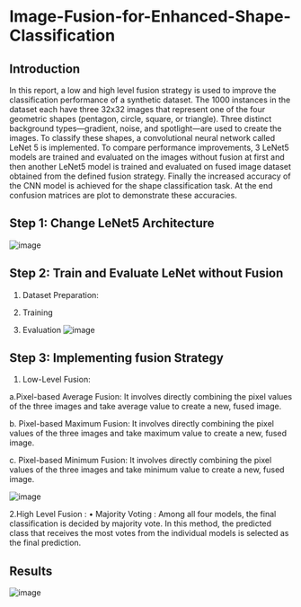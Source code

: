 # Image-Fusion-for-Enhanced-Shape-Classification
 ## Introduction
 In this report, a low and high level fusion strategy is used to improve the classification
 performance of a synthetic dataset. The 1000 instances in the dataset each have three
 32x32 images that represent one of the four geometric shapes (pentagon, circle, square, or
 triangle). Three distinct background types—gradient, noise, and spotlight—are used to
 create the images. To classify these shapes, a convolutional neural network called LeNet
 5 is implemented. To compare performance improvements, 3 LeNet5 models are trained
 and evaluated on the images without fusion at first and then another LeNet5 model is
 trained and evaluated on fused image dataset obtained from the defined fusion strategy.
 Finally the increased accuracy of the CNN model is achieved for the shape classification
 task. At the end confusion matrices are plot to demonstrate these accuracies.


 ##  Step 1: Change LeNet5 Architecture
![image](https://github.com/user-attachments/assets/57dac9e6-c8c1-46bb-8fbb-589060cbbafe)

 
## Step 2: Train and Evaluate LeNet without Fusion 
1. Dataset Preparation:


2. Training 


3. Evaluation 
![image](https://github.com/user-attachments/assets/f0c99e68-7764-4257-bb52-36b4b6d5aec7)



## Step 3: Implementing fusion Strategy
1. Low-Level Fusion:


a.Pixel-based Average Fusion: It involves directly combining the pixel values of the three images and take average value to create a new, fused image.


b. Pixel-based Maximum Fusion: It involves directly combining the pixel values of the three images and take maximum value to create a new, fused image.


c. Pixel-based Minimum Fusion: It involves directly combining the pixel values of the three images and take minimum value to create a new, fused image.


![image](https://github.com/user-attachments/assets/c77a6c23-3213-4b3c-ba10-bbabe200ef7f)


2.High Level Fusion :
• Majority Voting : Among all four models, the final classification is decided by majority vote. In this method, the predicted class that receives the most votes from the individual models is selected as the final prediction.            


## Results 
![image](https://github.com/user-attachments/assets/3eb2656c-cc2a-4cc7-b1ba-d76375de7468)

 
